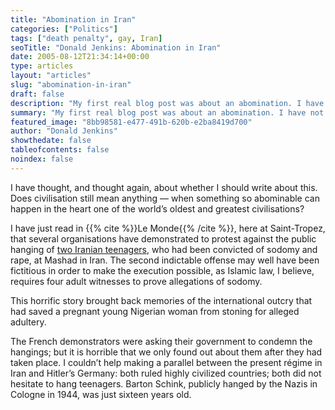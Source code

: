 ```yaml
---
title: "Abomination in Iran"
categories: ["Politics"]
tags: ["death penalty", gay, Iran]
seoTitle: "Donald Jenkins: Abomination in Iran"
date: 2005-08-12T21:34:14+00:00
type: articles
layout: "articles"
slug: "abomination-in-iran"
draft: false
description: "My first real blog post was about an abomination. I have not been able to get the devastating news about the mollah regime in power in Iran''s hanging of two innocent teenagers, for the sole reason that they were in a relationship"
summary: "My first real blog post was about an abomination. I have not been able to get the devastating news about the mollah regime in power in Iran''s hanging of two innocent teenagers, for the sole reason that they were in a relationship. That a country that used to be the most western-friendly, modern and open society in the region to fallen into the hands of these bloodthirsty, barbarian thugs is simply inexplicable by rational means"
featured_image: "8bb98581-e477-491b-620b-e2ba8419d700"
author: "Donald Jenkins"
showthedate: false
tableofcontents: false
noindex: false
---
```


I have thought, and thought again, about whether I should write about this. Does civilisation still mean anything — when something so abominable can happen in the heart one of the world’s oldest and greatest civilisations?

I have just read in {{% cite %}}Le Monde{{% /cite %}}, here at Saint-Tropez, that several organisations have demonstrated to protest against the public hanging of [two Iranian teenagers](https://en.wikipedia.org/wiki/Mahmoud_Asgari_and_Ayaz_Marhoni "More about Mahmoud Asgari and Ayaz Marhoni"), who had been convicted of sodomy and rape, at Mashad in Iran. The second indictable offense may well have been fictitious in order to make the execution possible, as Islamic law, I believe, requires four adult witnesses to prove allegations of sodomy.

This horrific story brought back memories of the international outcry that had saved a pregnant young Nigerian woman from stoning for alleged adultery.

The French demonstrators were asking their government to condemn the hangings; but it is horrible that we only found out about them after they had taken place. I couldn’t help making a parallel between the present régime in Iran and Hitler’s Germany: both ruled highly civilized countries; both did not hesitate to hang teenagers. Barton Schink, publicly hanged by the Nazis in Cologne in 1944, was just sixteen years old.
